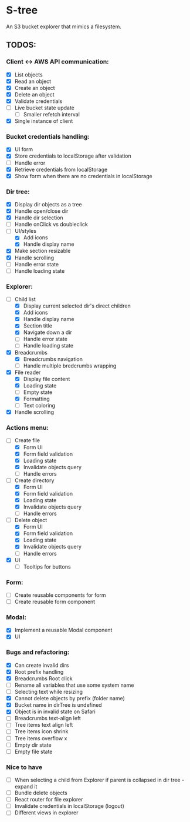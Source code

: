 # S-tree

An S3 bucket explorer that mimics a filesystem.

## TODOS:

### Client <-> AWS API communication:

- [x] List objects
- [x] Read an object
- [x] Create an object
- [x] Delete an object
- [x] Validate credentials
- [ ] Live bucket state update
    -   [ ] Smaller refetch interval 
- [x] Single instance of client

### Bucket credentials handling:

- [x] UI form
- [x] Store credentials to localStorage after validation
- [ ] Handle error
- [x] Retrieve credentials from localStorage
- [x] Show form when there are no credentials in localStorage

### Dir tree:

- [x] Display dir objects as a tree
- [x] Handle open/close dir
- [x] Handle dir selection
- [ ] Handle onClick vs doubleclick
- [ ] UI/styles
    - [x] Add icons
    - [x] Handle display name
- [x] Make section resizable
- [x] Handle scrolling
- [ ] Handle error state
- [ ] Handle loading state

### Explorer:

- [ ] Child list
    - [x] Display current selected dir's direct children
    - [x] Add icons
    - [x] Handle display name
    - [x] Section title
    - [x] Navigate down a dir
    - [ ] Handle error state
    - [ ] Handle loading state
- [x] Breadcrumbs
    - [x] Breadcrumbs navigation
    - [ ] Handle multiple bredcrumbs wrapping
- [x] File reader
    - [x] Display file content
    - [x] Loading state
    - [ ] Empty state
    - [x] Formatting
    - [ ] Text coloring
- [x] Handle scrolling

### Actions menu:
- [ ] Create file
    - [x] Form UI
    - [x] Form field validation
    - [x] Loading state
    - [x] Invalidate objects query
    - [ ] Handle errors
- [ ] Create directory
    - [x] Form UI
    - [x] Form field validation
    - [x] Loading state
    - [x] Invalidate objects query
    - [ ] Handle errors
- [ ] Delete object
    - [x] Form UI
    - [x] Form field validation
    - [x] Loading state
    - [x] Invalidate objects query
    - [ ] Handle errors
- [x] UI
    - [ ] Tooltips for buttons

### Form:
- [ ] Create reusable components for form
- [ ] Create reusable form component

### Modal: 
- [x] Implement a reusable Modal component
- [x] UI

### Bugs and refactoring:

- [x] Can create invalid dirs
- [x] Root prefix handling
- [x] Breadcrumbs Root click
- [ ] Rename all variables that use some system name
- [ ] Selecting text while resizing
- [x] Cannot delete objects by prefix (folder name)
- [x] Bucket name in dirTree is undefined
- [x] Object is in invalid state on Safari
- [ ] Breadcrumbs text-align left
- [ ] Tree items text align left
- [ ] Tree items icon shrink
- [ ] Tree items overflow x
- [ ] Empty dir state
- [ ] Empty file state

### Nice to have
- [ ] When selecting a child from Explorer if parent is collapsed in dir tree - expand it
- [ ] Bundle delete objects
- [ ] React router for file explorer
- [ ] Invalidate credentials in localStorage (logout)
- [ ] Different views in explorer
